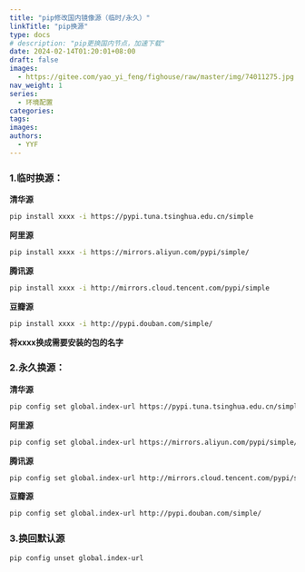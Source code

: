 ```yaml
---
title: "pip修改国内镜像源（临时/永久）"
linkTitle: "pip换源"
type: docs
# description: "pip更换国内节点，加速下载"
date: 2024-02-14T01:20:01+08:00
draft: false
images: 
  - https://gitee.com/yao_yi_feng/fighouse/raw/master/img/74011275.jpg
nav_weight: 1
series:
  - 环境配置
categories:
tags:
images:
authors:
  - YYF
---
```


<!--more-->

### 1.临时换源：

**清华源**

```bash
pip install xxxx -i https://pypi.tuna.tsinghua.edu.cn/simple
```

**阿里源**

```bash
pip install xxxx -i https://mirrors.aliyun.com/pypi/simple/
```

**腾讯源**

```bash
pip install xxxx -i http://mirrors.cloud.tencent.com/pypi/simple
```

**豆瓣源**

```bash
pip install xxxx -i http://pypi.douban.com/simple/
```

**将xxxx换成需要安装的包的名字**

### 2.永久换源：

**清华源**

```bash
pip config set global.index-url https://pypi.tuna.tsinghua.edu.cn/simple
```

**阿里源**

```bash
pip config set global.index-url https://mirrors.aliyun.com/pypi/simple/
```

**腾讯源**

```bash
pip config set global.index-url http://mirrors.cloud.tencent.com/pypi/simple
```

**豆瓣源**

```bash
pip config set global.index-url http://pypi.douban.com/simple/
```

### 3.换回默认源

```bash
pip config unset global.index-url
```
